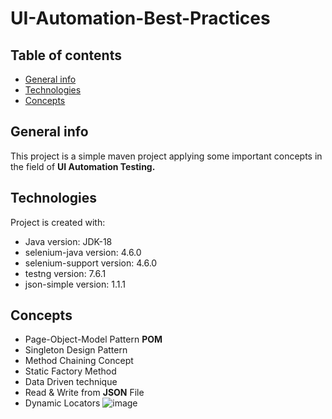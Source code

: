 # UI-Automation-Best-Practices
## Table of contents
* [General info](#general-info)
* [Technologies](#technologies)
* [Concepts](#concepts)
## General info
This project is a simple maven project applying some important concepts in the field of **UI Automation Testing.**
## Technologies
Project is created with:
* Java version: JDK-18
* selenium-java version: 4.6.0
* selenium-support version: 4.6.0
* testng version: 7.6.1
* json-simple version: 1.1.1
## Concepts
* Page-Object-Model Pattern **POM**
* Singleton Design Pattern
* Method Chaining Concept
* Static Factory Method
* Data Driven technique
* Read & Write from **JSON** File
* Dynamic Locators
![image](https://user-images.githubusercontent.com/41761100/202857896-52eb221c-3577-4118-bc6a-7cd2d4425423.png)
